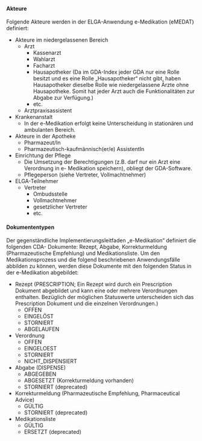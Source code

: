 <h4 id="akteure">Akteure</h4>
<p>Folgende Akteure werden in der ELGA-Anwendung e-Medikation (eMEDAT) definiert:</p>
<ul>
<li>Akteure im niedergelassenen Bereich<ul>
<li>Arzt<ul>
<li>Kassenarzt</li>
<li>Wahlarzt</li>
<li>Facharzt</li>
<li>Hausapotheker (Da im GDA-Index jeder GDA nur eine Rolle besitzt und es eine Rolle „Hausapotheker“ nicht gibt, haben Hausapotheker dieselbe Rolle wie niedergelassene Ärzte ohne Hausapotheke. Somit hat jeder Arzt auch die Funktionalitäten zur Abgabe zur Verfügung.)</li>
<li>etc.</li>
</ul>
</li>
<li>Arztpraxisassistent</li>
</ul>
</li>
<li>Krankenanstalt<ul>
<li>In der e-Medikation erfolgt keine Unterscheidung in stationären und ambulanten Bereich.</li>
</ul>
</li>
<li>Akteure in der Apotheke<ul>
<li>Pharmazeut/In</li>
<li>Pharmazeutisch-kaufmännisch(er/e) AssistentIn</li>
</ul>
</li>
<li>Einrichtung der Pflege<ul>
<li>Die Umsetzung der Berechtigungen (z.B. darf nur ein Arzt eine Verordnung in e- Medikation speichern), obliegt der GDA-Software.</li>
<li>Pflegeperson (siehe Vertreter, Vollmachtnehmer)</li>
</ul>
</li>
<li>ELGA-Teilnehmer<ul>
<li>Vertreter <ul>
<li>Ombudsstelle</li>
<li>Vollmachtnehmer</li>
<li>gesetzlicher Vertreter</li>
<li>etc.</li>
</ul>
</li>
</ul>
</li>
</ul>
<h4 id="dokumententypen">Dokumententypen</h4>
<p>Der gegenständliche Implementierungsleitfaden „e-Medikation“ definiert die folgenden CDA- Dokumente: Rezept, Abgabe, Korrekturmeldung (Pharmazeutische Empfehlung) und Medikationsliste. Um den Medikationsprozess und die folgend beschriebenen Anwendungsfälle abbilden zu können, werden diese Dokumente mit den folgenden Status in der e-Medikation abgebildet:</p>
<ul>
<li>Rezept (PRESCRIPTION; Ein Rezept wird durch ein Prescription Dokument abgebildet und kann eine oder mehrere Verordnungen enthalten. Bezüglich der möglichen Statuswerte unterscheiden sich das Prescription Dokument und die einzelnen Verordnungen.)<ul>
<li>OFFEN</li>
<li>EINGELÖST</li>
<li>STORNIERT</li>
<li>ABGELAUFEN </li>
</ul>
</li>
<li>Verordnung<ul>
<li>OFFEN</li>
<li>EINGELOEST</li>
<li>STORNIERT</li>
<li>NICHT_DISPENSIERT</li>
</ul>
</li>
<li>Abgabe (DISPENSE)<ul>
<li>ABGEGEBEN</li>
<li>ABGESETZT (Korrekturmeldung vorhanden)</li>
<li>STORNIERT (deprecated)</li>
</ul>
</li>
<li>Korrekturmeldung (Pharmazeutische Empfehlung, Pharmaceutical Advice)<ul>
<li>GÜLTIG</li>
<li>STORNIERT (deprecated)</li>
</ul>
</li>
<li>Medikationsliste<ul>
<li>GÜLTIG</li>
<li>ERSETZT (deprecated)</li>
</ul>
</li>
</ul>